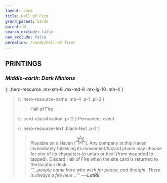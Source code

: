 ```yaml
---
layout: card
title: Hall of Fire
grand_parent: Cards
parent: H
search_exclude: false
nav_exclude: false
permalink: /cards/hall-of-fire/
---
```


## PRINTINGS


### _Middle-earth: Dark Minions_

{: .hero-resource .mx-sm-6 .mx-md-8 .mx-lg-10 .mb-4 }
> {: .hero-resource-name .mb-4 .p-1 .pl-2 }
> > <div class="card-mp"></div>
> > <div class="card-name">Hall of Fire</div>
>
> {: .card-classification .pr-2 }
> Permanent-event
>
> {: .hero-resource-text .black-text .p-2 }
> > Playable on a Haven \[![](/assets/images/free-haven.svg)]. Any company at this Haven immediately following its movement/hazard phase may choose for one of its characters to untap or heal (from wounded to tapped). Discard Hall of Fire when the site card is returned to the location deck. <br>_“‘...people came here who wish for peace, and thought. There is always a fire here...’”_ ***---&#65279;LotRII*** 
> 
